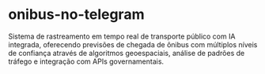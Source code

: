 # onibus-no-telegram
Sistema de rastreamento em tempo real de transporte público com IA integrada, oferecendo previsões de chegada de ônibus com múltiplos níveis de confiança através de algoritmos geoespaciais, análise de padrões de tráfego e integração com APIs governamentais.
